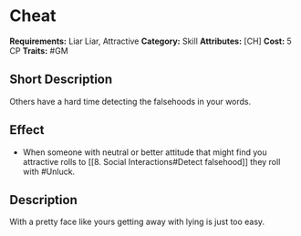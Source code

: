 # Cheat

**Requirements:** Liar Liar, Attractive
**Category:** Skill
**Attributes:** [CH]
**Cost:** 5 CP
**Traits:** #GM


## Short Description
Others have a hard time detecting the falsehoods in your words.

## Effect
- When someone with neutral or better attitude that might find you attractive rolls to [[8. Social Interactions#Detect falsehood]] they roll with #Unluck.

## Description
With a pretty face like yours getting away with lying is just too easy.
